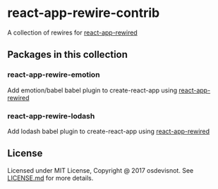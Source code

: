 # react-app-rewire-contrib
A collection of rewires for [react-app-rewired](https://github.com/timarney/react-app-rewired)

## Packages in this collection

### react-app-rewire-emotion
Add emotion/babel babel plugin to create-react-app using [react-app-rewired](https://github.com/timarney/react-app-rewired)

### react-app-rewire-lodash
Add lodash babel plugin to create-react-app using [react-app-rewired](https://github.com/timarney/react-app-rewired)

## License
Licensed under MIT License, Copyright @ 2017 osdevisnot. See [LICENSE.md](LICENSE.md) for more details.
